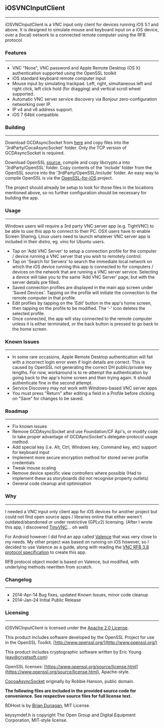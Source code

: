 ## iOSVNCInputClient
---
iOSVNCInputClient is a VNC input only client for devices running iOS 5.1 and above.  It is designed to simulate mouse and keyboard input on a iOS device, over a (local) network to a connected remote computer using the RFB protocol.

### Features
---
*  VNC "None", VNC password and Apple Remote Desktop (OS X) authentication supported using the OpenSSL toolkit
*  iOS standard keyboard remote computer input
*  Mouse input by simulating trackpad.  Left, right, simultaneous left and right click, left click hold (for dragging) and vertical scroll wheel supported.
*  Automatic VNC server service discovery via Bonjour zero-configuration networking over IP.
*  IP v4 and v6 address support.
*  iOS 7 64bit compatible.

### Building
---
Download GCDAsyncSocket from [here](https://github.com/robbiehanson/CocoaAsyncSocket/) and copy files into the '3rdParty/CocaAsyncSocket' folder.  Only the TCP version of GCDAsyncSocket is required.

Download OpenSSL [source](https://www.openssl.org/source/), compile and copy libcrypto.a into '3rdParty/OpenSSL' folder.  Copy contents of the 'include' folder from the OpenSSL source into the '3rdParty/OpenSSL/include' folder.  An easy way to compile OpenSSL is via the [OpenSSL-for-iOS](https://github.com/x2on/OpenSSL-for-iPhone) project.

The project should already be setup to look for those files in the locations mentioned above, so no further configuration should be necessary for building the app.

### Usage
---
Windows users will require a 3rd party VNC server app (e.g. TightVNC) to be able to use this app to connect to their PC.  OSX users have to enable Screen Sharing.  Linux users need to launch whatever VNC server app is included in their distro, eg. vino for Ubuntu users.

*  Tap on 'Add VNC Server' to setup a connection profile for the computer / device running a VNC server that you wish to remotely control.  
*  Tap on 'Search for Servers' to search the immediate local network on which the iOS device running this app is connected to for computers / devices on the network that are running a VNC server service.  Selecting a device will take you to the same 'Add VNC Server' page, but with the server details pre filled.
*  Saved connection profiles are displayed in the main app screen under 'Saved Devices'.  Tapping on the profile will initiate the connection to the remote computer in that profile.
*  Edit profiles by tapping on the 'Edit' button in the app's home screen, then tapping on the profile to be modified.  The '-' icon deletes the selected profile.
*  Once connected, the app will stay connected to the remote computer unless it is either terminated, or the back button is pressed to go back to the home screen.

### Known Issues 
---
* In some rare occasions, Apple Remote Desktop authentication will fail with a incorrect login error even if login details are correct.  This is caused by OpenSSL not generating the correct DH public/private key lengths.  For now, workaround is to re-attempt the authentication by going back to the app's home screen and then trying again.  It should authenticate fine in the second attempt.  
* Service Discovery may not work with Windows-based VNC server apps
* You must press "Return" after editing a field in a Profile before clicking on "Save" for changes to be saved.
 
### Roadmap
---
*  Fix known issues
*  Remove GCDAsyncSocket and use Foundation/CF Api's, or modify code to take proper advantage of GCDAyncSocket's delegate-protocol usage method.
*  Add special key (i.e. Alt, Ctrl, Windows key, Command key, etc) support for keyboard input
*  Implement more secure encryption method for stored server profile credentials
*  Tweak mouse scaling
*  Remove device specific view controllers where possible (Had to implement these as storyboards did not recognise property outlets)
*  General code cleanup and optimisation

### Why
---
I needed a VNC input only client app for iOS devices for another project but could not find open source apps / libraries online that either weren't outdated/abandoned or under restrictive (GPLv2) licensing.  (After I wrote this app, I discovered [TinyVNC](https://github.com/sergeystoma/tinyvnc)... oh well)

For Android however I did find an app called [Valence](http://cafbit.com/valence/) that was very close to my needs.  My other project was based on running on iOS however, so I decided to use Valence as a guide, along with reading the [VNC RFB 3.8 protocol specification](www.realvnc.com/docs/rfbproto.pdf) to create this app.  

RFB protocol object model is based on Valence, but modified, with underlying methods rewritten from scratch.

### Changelog
---

* 2014-Apr-14 Bug fixes, updated Known Issues, minor code cleanup
* 2014-Jan-24	Initial Public Release

### Licensing
---
iOSVNCInputClient is licensed under the [Apache 2.0 License](http://www.apache.org/licenses/LICENSE-2.0).

This product includes software developed by the OpenSSL Project for use in the OpenSSL Toolkit. [http://www.openssl.org/](http://www.openssl.org/)

This product includes cryptographic software written by Eric Young (eay@cryptsoft.com)

OpenSSL licenses: [https://www.openssl.org/source/license.html](https://www.openssl.org/source/license.html), Apache-style.

[CocoaAsyncSocket](https://github.com/robbiehanson/CocoaAsyncSocket/wiki/License) originally by Robbie Hanson, public domain.

**The following files are included in the provided source code for convenience.  See respective source files for full license text.**

BDHost is by [Brian Dunagan](http://bdunagan.com/2009/11/28/iphone-tip-no-nshost/), MIT License.

keysymdef.h is copyright The Open Group and Digital Equipment Corporation, MIT-style license.